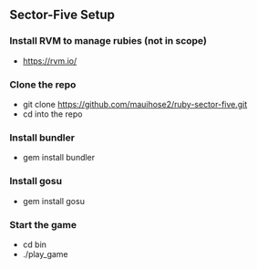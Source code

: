 ## Sector-Five Setup

### Install RVM to manage rubies (not in scope)

* https://rvm.io/

### Clone the repo
* git clone https://github.com/mauihose2/ruby-sector-five.git
* cd into the repo

### Install bundler
* gem install bundler

### Install gosu
* gem install gosu

### Start the game
* cd bin
* ./play_game
